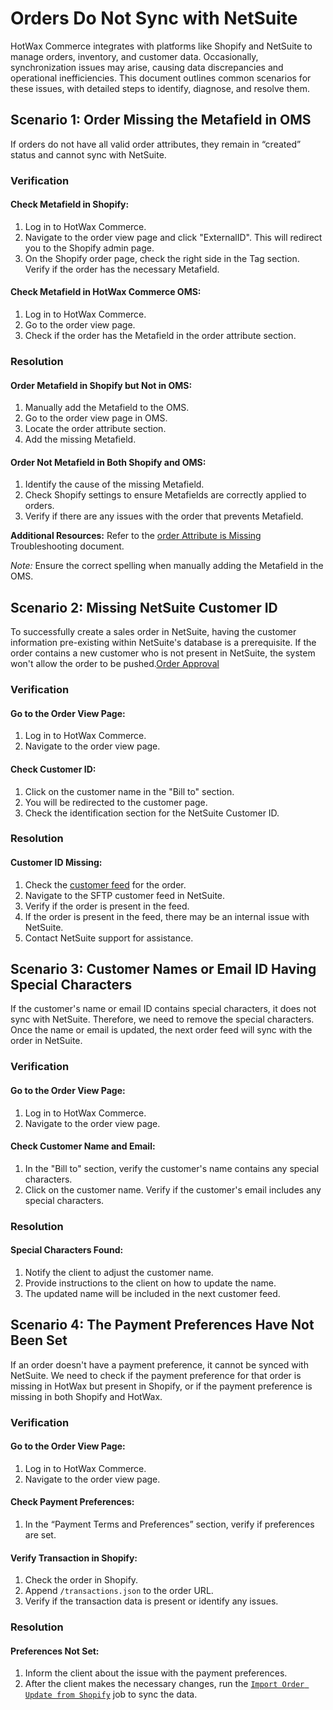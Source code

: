 # Orders Do Not Sync with NetSuite

HotWax Commerce integrates with platforms like Shopify and NetSuite to manage orders, inventory, and customer data. Occasionally, synchronization issues may arise, causing data discrepancies and operational inefficiencies. This document outlines common scenarios for these issues, with detailed steps to identify, diagnose, and resolve them.

## Scenario 1: Order Missing the Metafield in OMS
If orders do not have all valid order attributes, they remain in “created” status and cannot sync with NetSuite.

### Verification
#### Check Metafield in Shopify:
1. Log in to HotWax Commerce.
2. Navigate to the order view page and click "ExternalID". This will redirect you to the Shopify admin page.
3. On the Shopify order page, check the right side in the Tag section. Verify if the order has the necessary Metafield.

#### Check Metafield in HotWax Commerce OMS:
1. Log in to HotWax Commerce.
2. Go to the order view page.
3. Check if the order has the Metafield in the order attribute section.

### Resolution
#### Order Metafield in Shopify but Not in OMS:
1. Manually add the Metafield to the OMS.
2. Go to the order view page in OMS.
3. Locate the order attribute section.
4. Add the missing Metafield.

#### Order Not Metafield in Both Shopify and OMS:
1. Identify the cause of the missing Metafield.
2. Check Shopify settings to ensure Metafields are correctly applied to orders.
3. Verify if there are any issues with the order that prevents Metafield.

**Additional Resources:** Refer to the [order Attribute is Missing](https://docs.hotwax.co/documents/v/retail-operations/orders/order-management/troubleshooting/orderattributemissing) Troubleshooting document.

*Note:* Ensure the correct spelling when manually adding the Metafield in the OMS.

## Scenario 2: Missing NetSuite Customer ID
To successfully create a sales order in NetSuite, having the customer information pre-existing within NetSuite's database is a prerequisite. If the order contains a new customer who is not present in NetSuite, the system won't allow the order to be pushed.[Order Approval](https://docs.hotwax.co/documents/v/learn-netsuite/integration-flows/salesorder/orderapproval#synchronize-customers-from-hotwax-commerce-to-netsuite)

### Verification
#### Go to the Order View Page:
1. Log in to HotWax Commerce.
2. Navigate to the order view page.

#### Check Customer ID:
1. Click on the customer name in the "Bill to" section.
2. You will be redirected to the customer page.
3. Check the identification section for the NetSuite Customer ID.

### Resolution
#### Customer ID Missing:
1. Check the [customer feed](https://docs.hotwax.co/deployment-and-configurations/v/netsuite/prerequisites/sftplocations) for the order.
2. Navigate to the SFTP customer feed in NetSuite.
3. Verify if the order is present in the feed.
4. If the order is present in the feed, there may be an internal issue with NetSuite.
5. Contact NetSuite support for assistance.

## Scenario 3: Customer Names or Email ID Having Special Characters
If the customer's name or email ID contains special characters, it does not sync with NetSuite. Therefore, we need to remove the special characters. Once the name or email is updated, the next order feed will sync with the order in NetSuite.

### Verification
#### Go to the Order View Page:
1. Log in to HotWax Commerce.
2. Navigate to the order view page.

#### Check Customer Name and Email:
1. In the "Bill to" section, verify the customer's name contains any special characters.
2. Click on the customer name. Verify if the customer's email includes any special characters.

### Resolution
#### Special Characters Found:
1. Notify the client to adjust the customer name.
2. Provide instructions to the client on how to update the name.
3. The updated name will be included in the next customer feed.

## Scenario 4: The Payment Preferences Have Not Been Set
If an order doesn't have a payment preference, it cannot be synced with NetSuite. We need to check if the payment preference for that order is missing in HotWax but present in Shopify, or if the payment preference is missing in both Shopify and HotWax.

### Verification
#### Go to the Order View Page:
1. Log in to HotWax Commerce.
2. Navigate to the order view page.

#### Check Payment Preferences:
1. In the “Payment Terms and Preferences” section, verify if preferences are set.

#### Verify Transaction in Shopify:
1. Check the order in Shopify.
2. Append `/transactions.json` to the order URL.
3. Verify if the transaction data is present or identify any issues.

### Resolution
#### Preferences Not Set:
1. Inform the client about the issue with the payment preferences.
2. After the client makes the necessary changes, run the [`Import Order Update from Shopify`](https://docs.hotwax.co/documents/v/retail-operations/workflow/job-workflows/orders#import-order-updates-from-shopify) job to sync the data.
